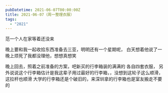 ```yaml
---
pubDatetime: 2021-06-07T00:00:00Z
title: 2021-06-07（周一整理衣服）
tags:
  - "2021"
---
```


范一个人在家等着还没来

晚上要和我一起收拾东西准备去三亚，明明还有一个星期呢，
白天想着他说了一晚上烦死了我都没理他，想想真想笑

晚上回去，照着之前准备的方案，吧新买的行李箱装的满满的
各自四套衣服，
另外说说这个行李箱估计是我这辈子用过最好的行李箱，，没想到这轮子这么顺滑，这拉杆也顺滑
大学的行李箱还是个破旧的，来深圳拿的行李箱也是室友搬走不要的

